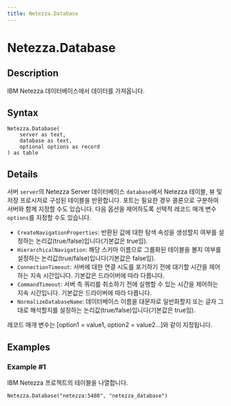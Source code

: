 ```yaml
---
title: Netezza.Database
---
```


# Netezza.Database


## Description

IBM Netezza 데이터베이스에서 데이터를 가져옵니다.


## Syntax

```powerquery
Netezza.Database(
    server as text,
    database as text,
    optional options as record
) as table
```


## Details

서버 <code>server</code>의 Netezza Server 데이터베이스 <code>database</code>에서 Netezza 테이블, 뷰 및 저장 프로시저로 구성된 테이블을 반환합니다. 포트는 필요한 경우 콜론으로 구분하여 서버와 함께 지정할 수도 있습니다. 다음 옵션을 제어하도록 선택적 레코드 매개 변수 <code>options</code>를 지정할 수도 있습니다.<ul>        <li><code>CreateNavigationProperties</code>: 반환된 값에 대한 탐색 속성을 생성할지 여부를 설정하는 논리값(true/false)입니다(기본값은 true임).</li>        <li><code>HierarchicalNavigation</code>: 해당 스키마 이름으로 그룹화된 테이블을 볼지 여부를 설정하는 논리값(true/false)입니다(기본값은 false임).</li>        <li><code>ConnectionTimeout</code>: 서버에 대한 연결 시도를 포기하기 전에 대기할 시간을 제어하는 지속 시간입니다. 기본값은 드라이버에 따라 다릅니다.</li>        <li><code>CommandTimeout</code>: 서버 측 쿼리를 취소하기 전에 실행할 수 있는 시간을 제어하는 지속 시간입니다. 기본값은 드라이버에 따라 다릅니다.</li><li><code>NormalizeDatabaseName</code>: 데이터베이스 이름을 대문자로 일반화할지 또는 글자 그대로 해석할지를 설정하는 논리값(true/false)입니다(기본값은 true임).</li></ul>레코드 매개 변수는 [option1 = value1, option2 = value2...]와 같이 지정됩니다.


## Examples

### Example #1 
IBM Netezza 프로젝트의 테이블을 나열합니다.
```powerquery
Netezza.Database("netezza:5480", "netezza_database")
```




